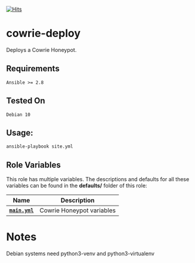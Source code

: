 [![Hits](https://hits.seeyoufarm.com/api/count/incr/badge.svg?url=https%3A%2F%2Fgithub.com%2Ftankmek%2Fcowrie-deploy&count_bg=%2379C83D&title_bg=%23555555&icon=&icon_color=%23E7E7E7&title=hits&edge_flat=false)](https://hits.seeyoufarm.com)

# cowrie-deploy
Deploys a Cowrie Honeypot.

## Requirements
`Ansible >= 2.8`

## Tested On
`Debian 10`

## Usage:
```
ansible-playbook site.yml
```
## Role Variables

This role has multiple variables.
The descriptions and defaults for all these variables can be found in the **defaults/** folder of this role:

| Name | Description |
| ---- | ----------- |
| **[`main.yml`](https://github.com/tankmek/cowrie-splunk-deploy/group_vars/honeypots/cowrie.yml)** | Cowrie Honeypot variables |

# Notes
Debian systems need python3-venv and python3-virtualenv

